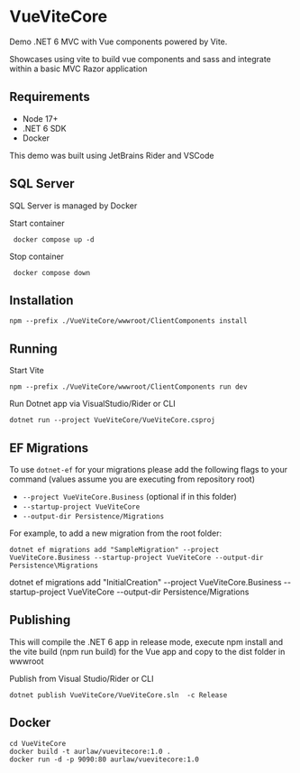 # VueViteCore

Demo .NET 6 MVC with Vue components powered by Vite.

Showcases using vite to build vue components and sass and integrate within a basic MVC Razor application

## Requirements
- Node 17+
- .NET 6 SDK
- Docker

This demo was built using JetBrains Rider and VSCode

## SQL Server

SQL Server is managed by Docker

Start container
```
 docker compose up -d
```

Stop container

```
 docker compose down
```


## Installation

```
npm --prefix ./VueViteCore/wwwroot/ClientComponents install
```

## Running

Start Vite
```
npm --prefix ./VueViteCore/wwwroot/ClientComponents run dev
```

Run Dotnet app via VisualStudio/Rider or CLI

```
dotnet run --project VueViteCore/VueViteCore.csproj
```

## EF Migrations

To use `dotnet-ef` for your migrations please add the following flags to your command (values assume you are executing from repository root)

* `--project VueViteCore.Business` (optional if in this folder)
* `--startup-project VueViteCore`
* `--output-dir Persistence/Migrations`

For example, to add a new migration from the root folder:

`dotnet ef migrations add "SampleMigration" --project VueViteCore.Business --startup-project VueViteCore --output-dir Persistence\Migrations`

dotnet ef migrations add "InitialCreation" --project VueViteCore.Business --startup-project VueViteCore --output-dir Persistence/Migrations

## Publishing

This will compile the .NET 6 app in release mode, execute npm install and the vite build (npm run build) for the Vue app and copy to the dist folder in wwwroot

Publish from Visual Studio/Rider or CLI

```
dotnet publish VueViteCore/VueViteCore.sln  -c Release
```

## Docker

```
cd VueViteCore
docker build -t aurlaw/vuevitecore:1.0 .
docker run -d -p 9090:80 aurlaw/vuevitecore:1.0

```
